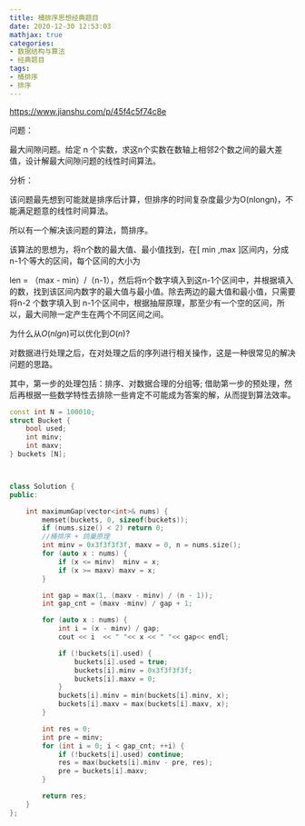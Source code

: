 ```yaml
---
title: 桶排序思想经典题目
date: 2020-12-30 12:53:03
mathjax: true
categories:
- 数据结构与算法
- 经典题目
tags: 
- 桶排序
- 排序
---
```


https://www.jianshu.com/p/45f4c5f74c8e

问题：

最大间隙问题。给定 n 个实数，求这n个实数在数轴上相邻2个数之间的最大差值，设计解最大间隙问题的线性时间算法。

分析：

该问题最先想到可能就是排序后计算，但排序的时间复杂度最少为O(nlongn)，不能满足题意的线性时间算法。

所以有一个解决该问题的算法，筒排序。

该算法的思想为，将n个数的最大值、最小值找到，在[ min ,max ]区间内，分成n-1个等大的区间，每个区间的大小为

len = （max - min）/（n-1），然后将n个数字填入到这n-1个区间中，并根据填入的数，找到该区间内数字的最大值与最小值。除去两边的最大值和最小值，只需要将n-2 个数字填入到 n-1个区间中，根据抽屉原理，那至少有一个空的区间，所以，最大间隙一定产生在两个不同区间之间。

为什么从$O(nlgn)$可以优化到$O(n)$?

对数据进行处理之后，在对处理之后的序列进行相关操作，这是一种很常见的解决问题的思路。

其中，第一步的处理包括：排序、对数据合理的分组等; 借助第一步的预处理，然后再根据一些数学特性去排除一些肯定不可能成为答案的解，从而提到算法效率。

```cpp
const int N = 100010;
struct Bucket {
    bool used;
    int minv;
    int maxv;
} buckets [N];



class Solution {
public:

    int maximumGap(vector<int>& nums) {
        memset(buckets, 0, sizeof(buckets));
        if (nums.size() < 2) return 0;
        //桶排序 + 鸽巢原理
        int minv = 0x3f3f3f3f, maxv = 0, n = nums.size();
        for (auto x : nums) {
            if (x <= minv)  minv = x;
            if (x >= maxv) maxv = x;
        }

        int gap = max(1, (maxv - minv) / (n - 1));
        int gap_cnt = (maxv -minv) / gap + 1;

        for (auto x : nums) {
            int i = (x - minv) / gap;
            cout << i  << " "<< x << " "<< gap<< endl;

            if (!buckets[i].used) {
                buckets[i].used = true;
                buckets[i].minv = 0x3f3f3f3f;
                buckets[i].maxv = 0;
            }
            buckets[i].minv = min(buckets[i].minv, x);
            buckets[i].maxv = max(buckets[i].maxv, x);
        }  

        int res = 0;
        int pre = minv;
        for (int i = 0; i < gap_cnt; ++i) {
            if (!buckets[i].used) continue;
            res = max(buckets[i].minv - pre, res);
            pre = buckets[i].maxv;
        }

        return res;
    }
};
```
